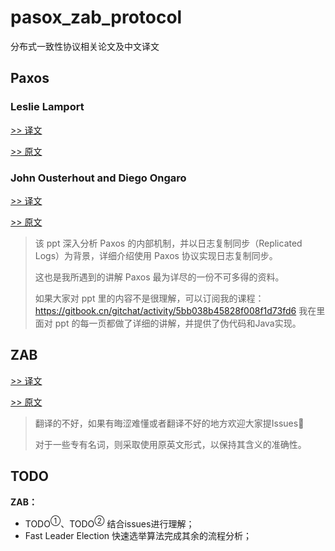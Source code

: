 # pasox_zab_protocol

分布式一致性协议相关论文及中文译文

## Paxos

### Leslie Lamport

[>> 译文](./The-Part-Time-Parliament_zh.pdf)

[>> 原文](./The-Part-Time-Parliament.pdf)

### John Ousterhout and Diego Ongaro

[>> 译文](./paxos_zh.pptx)

[>> 原文](./paxos.pdf)

> 该 ppt 深入分析 Paxos 的内部机制，并以日志复制同步（Replicated Logs）为背景，详细介绍使用 Paxos 协议实现日志复制同步。
>
> 这也是我所遇到的讲解 Paxos 最为详尽的一份不可多得的资料。
> 
> 如果大家对 ppt 里的内容不是很理解，可以订阅我的课程：https://gitbook.cn/gitchat/activity/5bb038b45828f008f1d73fd6
> 我在里面对 ppt 的每一页都做了详细的讲解，并提供了伪代码和Java实现。

## ZAB

[>> 译文](./ZooKeeper原子广播协议理论与实践.md)

[>> 原文](./2012-deSouzaMedeiros.pdf)

>翻译的不好，如果有晦涩难懂或者翻译不好的地方欢迎大家提Issues👏
>
>对于一些专有名词，则采取使用原英文形式，以保持其含义的准确性。

## TODO

**ZAB：**

* TODO<sup>①</sup>、TODO<sup>②</sup> 结合issues进行理解；
* Fast Leader Election 快速选举算法完成其余的流程分析；
